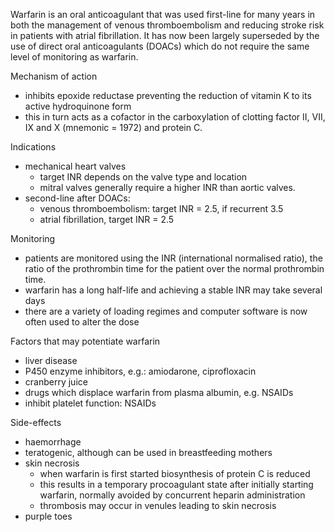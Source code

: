 Warfarin is an oral anticoagulant that was used first\-line for many years in both the management of venous thromboembolism and reducing stroke risk in patients with atrial fibrillation. It has now been largely superseded by the use of direct oral anticoagulants (DOACs) which do not require the same level of monitoring as warfarin.  
  
Mechanism of action  
* inhibits epoxide reductase preventing the reduction of vitamin K to its active hydroquinone form
* this in turn acts as a cofactor in the carboxylation of clotting factor II, VII, IX and X (mnemonic \= 1972\) and protein C.

  
Indications  
* mechanical heart valves
	+ target INR depends on the valve type and location
	+ mitral valves generally require a higher INR than aortic valves.
* second\-line after DOACs:
	+ venous thromboembolism: target INR \= 2\.5, if recurrent 3\.5
	+ atrial fibrillation, target INR \= 2\.5

  
Monitoring  
* patients are monitored using the INR (international normalised ratio), the ratio of the prothrombin time for the patient over the normal prothrombin time.
* warfarin has a long half\-life and achieving a stable INR may take several days
* there are a variety of loading regimes and computer software is now often used to alter the dose

  
Factors that may potentiate warfarin  
* liver disease
* P450 enzyme inhibitors, e.g.: amiodarone, ciprofloxacin
* cranberry juice
* drugs which displace warfarin from plasma albumin, e.g. NSAIDs
* inhibit platelet function: NSAIDs

  
Side\-effects  
* haemorrhage
* teratogenic, although can be used in breastfeeding mothers
* skin necrosis
	+ when warfarin is first started biosynthesis of protein C is reduced
	+ this results in a temporary procoagulant state after initially starting warfarin, normally avoided by concurrent heparin administration
	+ thrombosis may occur in venules leading to skin necrosis
* purple toes
